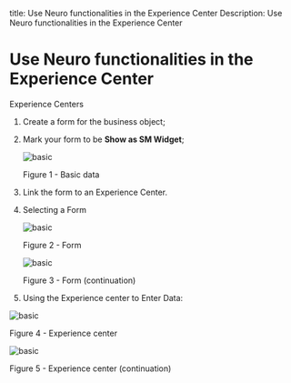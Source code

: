 title: Use Neuro functionalities in the Experience Center
Description: Use Neuro functionalities in the Experience Center
# Use Neuro functionalities in the Experience Center

Experience Centers

1.  Create a form for the business object;

2.  Mark your form to be **Show as SM Widget**;

    ![basic](images/neuro-sm-6.jpg)

    Figure 1 - Basic data

3.  Link the form to an Experience Center.

4.  Selecting a Form

    ![basic](images/neuro-sm-7.png)

    Figure 2 - Form

    ![basic](images/neuro-sm-8.png)

    Figure 3 - Form (continuation)

5.  Using the Experience center to Enter Data:

![basic](images/neuro-sm-9.png)

Figure 4 - Experience center


![basic](images/neuro-sm-10.png)

Figure 5 - Experience center (continuation)


<!-- !!! tip "About"

    <b>Product/Version:</b> CITSmart | 9.00 &nbsp;&nbsp;
    <b>Updated:</b>03/12/2019 – Anna Martins

